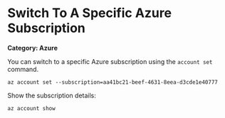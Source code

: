# Switch To A Specific Azure Subscription

__Category: Azure__

You can switch to a specific Azure subscription using the `account set` command.

```shell
az account set --subscription=aa41bc21-beef-4631-8eea-d3cde1e40777
```

Show the subscription details:

```shell
az account show
```

